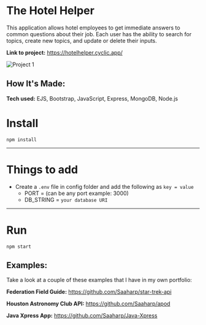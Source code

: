# The Hotel Helper
This application allows hotel employees to get immediate answers to common questions about their job. Each user has the ability to search for topics, create new topics, and update or delete their inputs.

**Link to project:** https://hotelhelper.cyclic.app/

<img src="https://user-images.githubusercontent.com/102547132/206805031-d8138293-b056-4738-a915-cb233d24a723.gif" alt="Project 1" height="" />


## How It's Made:

**Tech used:** EJS, Bootstrap, JavaScript, Express, MongoDB, Node.js

# Install

`npm install`

---

# Things to add

- Create a `.env` file in config folder and add the following as `key = value`
  - PORT = (can be any port example: 3000)
  - DB_STRING = `your database URI`
---

# Run

`npm start`


## Examples:
Take a look at a couple of these examples that I have in my own portfolio:

**Federation Field Guide:** https://github.com/Saaharp/star-trek-api

**Houston Astronomy Club API:** https://github.com/Saaharp/apod

**Java Xpress App:** https://github.com/Saaharp/Java-Xpress

